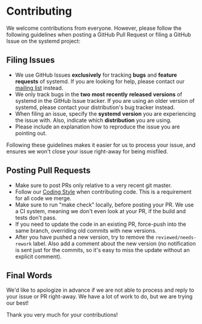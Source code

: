 # Contributing

We welcome contributions from everyone. However, please follow the following guidelines when posting a GitHub Pull Request or filing a GitHub Issue on the systemd project:

## Filing Issues

* We use GitHub Issues **exclusively** for tracking **bugs** and **feature** **requests** of systemd. If you are looking for help, please contact our [mailing list](http://lists.freedesktop.org/mailman/listinfo/systemd-devel) instead.
* We only track bugs in the **two** **most** **recently** **released** **versions** of systemd in the GitHub Issue tracker. If you are using an older version of systemd, please contact your distribution's bug tracker instead.
* When filing an issue, specify the **systemd** **version** you are experiencing the issue with. Also, indicate which **distribution** you are using.
* Please include an explanation how to reproduce the issue you are pointing out.

Following these guidelines makes it easier for us to process your issue, and ensures we won't close your issue right-away for being misfiled.

## Posting Pull Requests

* Make sure to post PRs only relative to a very recent git master.
* Follow our [Coding Style](https://raw.githubusercontent.com/systemd/systemd/master/CODING_STYLE) when contributing code. This is a requirement for all code we merge.
* Make sure to run "make check" locally, before posting your PR. We use a CI system, meaning we don't even look at your PR, if the build and tests don't pass.
* If you need to update the code in an existing PR, force-push into the same branch, overriding old commits with new versions.
* After you have pushed a new version, try to remove the `reviewed/needs-rework` label. Also add a comment about the new version (no notification is sent just for the commits, so it's easy to miss the update without an explicit comment).

## Final Words

We'd like to apologize in advance if we are not able to process and reply to your issue or PR right-away. We have a lot of work to do, but we are trying our best!

Thank you very much for your contributions!
